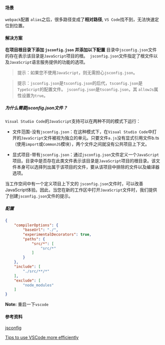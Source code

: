 #### 场景

`webpack`配置 `alias`之后，很多路径变成了**相对路径**, `VS Code`找不到，无法快速定位到位置。

#### 解决方案

**在项目根目录下添加 `jsconfig.json` 并添加以下配置**
目录中`jsconfig.json`文件的存在表示该目录是`JavaScript`项目的根。` jsconfig.json`文件指定了根文件以及`JavaScript`语言服务提供的功能的选项。

>  提示：如果您不使用`JavaScript`，则无需担心`jsconfig.json`。

>  提示：`jsconfig.json`是`tsconfig.json`的后代，`tsconfig.json`是`TypeScript`的配置文件。 `jsconfig.json`是`tsconfig.json`，其 `allowJs`属性设置为`true`。

##### 为什么需要jsconfig.json文件？

`Visual Studio Code`的`JavaScript`支持可以在两种不同的模式下运行：

- 文件范围-没有`jsconfig.json`：在这种模式下，在`Visual Studio Code`中打开的`JavaScript`文件被视为独立的单元。只要文件`a.js`没有显式引用文件b.ts（使用`import`或`CommonJS`模块），两个文件之间就没有公共项目上下文。

- 显式项目-带有`jsconfig.json`：通过`jsconfig.json`文件定义一个`JavaScript`项目。目录中是否存在此类文件表示该目录是`JavaScript`项目的根目录。该文件本身可以选择列出属于该项目的文件，要从该项目中排除的文件以及编译器选项。

当工作空间中有一个定义项目上下文的 `jsconfig.json`文件时，可以改善JavaScript体验。因此，当您在新的工作区中打开`JavaScript`文件时，我们提供了创建`jsconfig.json`文件的提示。

##### 配置

```json
{
    "compilerOptions": {
        "baseUrl": "./",
        "experimentalDecorators": true,
        "paths": {
            "src/*": [
                "src/*"
            ]
        }
    },
    "include": [
        "./src/**/*"
    ],
    "exclude": [
        "node_modules"
    ]
}
```

**Note:** 重启一下`vscode`

#### 参考资料

[jsconfig](https://code.visualstudio.com/docs/languages/jsconfig)

[Tips to use VSCode more efficiently](https://sudolabs.io/blog/tips-to-use-vscode-more-efficiently)

